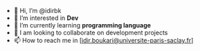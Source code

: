 - 👋 Hi, I’m @idirbk
- 👀 I’m interested in **Dev**
- 🌱 I’m currently learning **programming language**
- 💞️ I am looking to collaborate on development projects
- 📫 How to reach me in [idir.boukari@universite-paris-saclay.fr]

<!---
idirbk/idirbk is a ✨ special ✨ repository because its `README.md` (this file) appears on your GitHub profile.
You can click the Preview link to take a look at your changes.
--->
